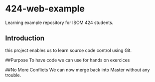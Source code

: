 # 424-web-example
Learning example repository for ISOM 424 students.

## Introduction
this project enables us to learn source code control using Git.

##Purpose
To have code we can use for hands on exercices

##No More Conflicts
We can now merge back into Master without any trouble.